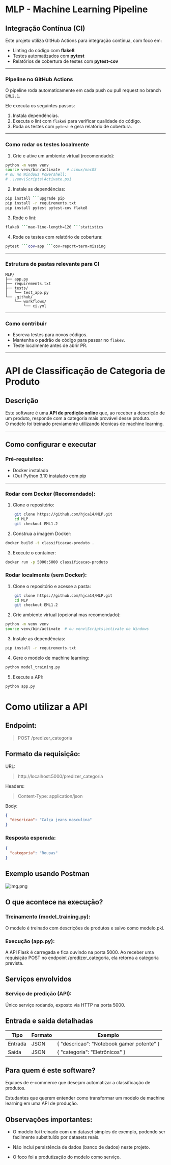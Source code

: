 
# MLP - Machine Learning Pipeline

## Integração Contínua (CI)

Este projeto utiliza GitHub Actions para integração contínua, com foco em:

- Linting do código com **flake8**
- Testes automatizados com **pytest**
- Relatórios de cobertura de testes com **pytest-cov**

---

### Pipeline no GitHub Actions

O pipeline roda automaticamente em cada push ou pull request no branch `EML2.1`.

Ele executa os seguintes passos:

1. Instala dependências.  
2. Executa o lint com `flake8` para verificar qualidade do código.  
3. Roda os testes com `pytest` e gera relatório de cobertura.

---

### Como rodar os testes localmente

1. Crie e ative um ambiente virtual (recomendado):
```bash
python -m venv venv
source venv/bin/activate   # Linux/macOS
# ou no Windows Powershell:
# .\venv\Scripts\Activate.ps1
```

2. Instale as dependências:
```bash
pip install ```upgrade pip
pip install -r requirements.txt
pip install pytest pytest-cov flake8
```

3. Rode o lint:
```bash
flake8 ```max-line-length=120 ```statistics
```

4. Rode os testes com relatório de cobertura:
```bash
pytest ```cov=app ```cov-report=term-missing
```

---

### Estrutura de pastas relevante para CI

```
MLP/
├── app.py
├── requirements.txt
├── tests/
│   └── test_app.py
└── .github/
    └── workflows/
        └── ci.yml
```

---

### Como contribuir

- Escreva testes para novos códigos.  
- Mantenha o padrão de código para passar no `flake8`.  
- Teste localmente antes de abrir PR.

--------------------------------------------------------------------------------------------------

# API de Classificação de Categoria de Produto

## Descrição

Este software é uma **API de predição online** que, ao receber a descrição de um produto, responde com a categoria mais provável desse produto.  
O modelo foi treinado previamente utilizando técnicas de machine learning.

---

## Como configurar e executar

### Pré-requisitos:

- Docker instalado
- (Ou) Python 3.10 instalado com pip

---

### Rodar com Docker (Recomendado):

1. Clone o repositório:
```bash
    git clone https://github.com/hjca14/MLP.git
    cd MLP
    git checkout EML1.2
```

2. Construa a imagem Docker:
```bash
docker build -t classificacao-produto .
```

3. Execute o container:
```bash
docker run -p 5000:5000 classificacao-produto
```

### Rodar localmente (sem Docker):

1. Clone o repositório e acesse a pasta:
```bash
    git clone https://github.com/hjca14/MLP.git
    cd MLP
    git checkout EML1.2
```

2. Crie ambiente virtual (opcional mas recomendado):
```bash
python -m venv venv
source venv/bin/activate  # ou venv\Scripts\activate no Windows
```

3. Instale as dependências:
```bash
pip install -r requirements.txt
```

4. Gere o modelo de machine learning:
```bash
python model_training.py
```

5. Execute a API:
```bash
python app.py
```

# Como utilizar a API
## Endpoint:
> POST /predizer_categoria

## Formato da requisição:
URL:
> http://localhost:5000/predizer_categoria

Headers:
> Content-Type: application/json

Body:

```json
{
  "descricao": "Calça jeans masculina"
}
```

### Resposta esperada:
```json
{
  "categoria": "Roupas"
}
```

## Exemplo usando Postman
![img.png](img.png)

## O que acontece na execução?
### Treinamento (model_training.py):
O modelo é treinado com descrições de produtos e salvo como modelo.pkl.

### Execução (app.py):
A API Flask é carregada e fica ouvindo na porta 5000.
Ao receber uma requisição POST no endpoint /predizer_categoria, ela retorna a categoria prevista.

## Serviços envolvidos
### Serviço de predição (API):
Único serviço rodando, exposto via HTTP na porta 5000.

## Entrada e saída detalhadas
| Tipo    | Formato       | Exemplo  |
| ------- | ---------- |---|
| Entrada | JSON  |  { "descricao": "Notebook gamer potente" } |
| Saída | JSON   | { "categoria": "Eletrônicos" }  |


## Para quem é este software?
Equipes de e-commerce que desejam automatizar a classificação de produtos.

Estudantes que querem entender como transformar um modelo de machine learning em uma API de produção.

## Observações importantes:
- O modelo foi treinado com um dataset simples de exemplo, podendo ser facilmente substituído por datasets reais.

- Não inclui persistência de dados (banco de dados) neste projeto.

- O foco foi a produtização do modelo como serviço.